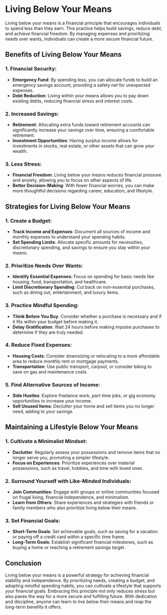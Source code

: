 # Living Below Your Means

Living below your means is a financial principle that encourages individuals to spend less than they earn. This practice helps build savings, reduce debt, and achieve financial freedom. By managing expenses and prioritizing needs over wants, individuals can create a more secure financial future.

## Benefits of Living Below Your Means

### 1. **Financial Security**:
   - **Emergency Fund**: By spending less, you can allocate funds to build an emergency savings account, providing a safety net for unexpected expenses.
   - **Debt Reduction**: Living within your means allows you to pay down existing debts, reducing financial stress and interest costs.

### 2. **Increased Savings**:
   - **Retirement**: Allocating extra funds toward retirement accounts can significantly increase your savings over time, ensuring a comfortable retirement.
   - **Investment Opportunities**: Having surplus income allows for investments in stocks, real estate, or other assets that can grow your wealth.

### 3. **Less Stress**:
   - **Financial Freedom**: Living below your means reduces financial pressure and anxiety, allowing you to focus on other aspects of life.
   - **Better Decision-Making**: With fewer financial worries, you can make more thoughtful decisions regarding career, education, and lifestyle.

## Strategies for Living Below Your Means

### 1. **Create a Budget**:
   - **Track Income and Expenses**: Document all sources of income and monthly expenses to understand your spending habits.
   - **Set Spending Limits**: Allocate specific amounts for necessities, discretionary spending, and savings to ensure you stay within your means.

### 2. **Prioritize Needs Over Wants**:
   - **Identify Essential Expenses**: Focus on spending for basic needs like housing, food, transportation, and healthcare.
   - **Limit Discretionary Spending**: Cut back on non-essential purchases, such as dining out, entertainment, and luxury items.

### 3. **Practice Mindful Spending**:
   - **Think Before You Buy**: Consider whether a purchase is necessary and if it fits within your budget before making it.
   - **Delay Gratification**: Wait 24 hours before making impulse purchases to determine if they are truly needed.

### 4. **Reduce Fixed Expenses**:
   - **Housing Costs**: Consider downsizing or relocating to a more affordable area to reduce monthly rent or mortgage payments.
   - **Transportation**: Use public transport, carpool, or consider biking to save on gas and maintenance costs.

### 5. **Find Alternative Sources of Income**:
   - **Side Hustles**: Explore freelance work, part-time jobs, or gig economy opportunities to increase your income.
   - **Sell Unused Items**: Declutter your home and sell items you no longer need, adding to your savings.

## Maintaining a Lifestyle Below Your Means

### 1. **Cultivate a Minimalist Mindset**:
   - **Declutter**: Regularly assess your possessions and remove items that no longer serve you, promoting a simpler lifestyle.
   - **Focus on Experiences**: Prioritize experiences over material possessions, such as travel, hobbies, and time with loved ones.

### 2. **Surround Yourself with Like-Minded Individuals**:
   - **Join Communities**: Engage with groups or online communities focused on frugal living, financial independence, and minimalism.
   - **Learn from Others**: Share experiences and strategies with friends or family members who also prioritize living below their means.

### 3. **Set Financial Goals**:
   - **Short-Term Goals**: Set achievable goals, such as saving for a vacation or paying off a credit card within a specific time frame.
   - **Long-Term Goals**: Establish significant financial milestones, such as buying a home or reaching a retirement savings target.

## Conclusion

Living below your means is a powerful strategy for achieving financial stability and independence. By prioritizing needs, creating a budget, and adopting mindful spending habits, you can cultivate a lifestyle that supports your financial goals. Embracing this principle not only reduces stress but also paves the way for a more secure and fulfilling future. With dedication and discipline, anyone can learn to live below their means and reap the long-term benefits it offers.